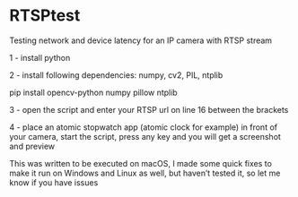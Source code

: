 # RTSPtest
Testing network and device latency for an IP camera with RTSP stream

1 - install python

2 - install following dependencies: numpy, cv2, PIL, ntplib

pip install opencv-python numpy pillow ntplib

3 - open the script and enter your RTSP url on line 16 between the brackets

4 - place an atomic stopwatch app (atomic clock for example) in front of your camera, start the script, press any key and you will get a screenshot and preview



This was written to be executed on macOS, I made some quick fixes to make it run on Windows and Linux as well, but haven’t tested it, so let me know if you have issues
